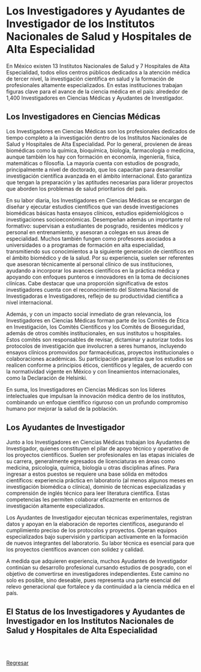 # Los Investigadores y Ayudantes de Investigador de los Institutos Nacionales de Salud y Hospitales de Alta Especialidad

En México existen 13 Institutos Nacionales de Salud y 7 Hospitales de Alta
Especialidad, todos ellos centros públicos dedicados a la atención médica de
tercer nivel, la investigación científica en salud y la formación de
profesionales altamente especializados. En estas instituciones trabajan figuras
clave para el avance de la ciencia médica en el país: alrededor de 1,400
Investigadores en Ciencias Médicas y Ayudantes de Investigador.

## Los Investigadores en Ciencias Médicas

Los Investigadores en Ciencias Médicas son los profesionales dedicados de tiempo
completo a la investigación dentro de los Institutos Nacionales de Salud y
Hospitales de Alta Especialidad. Por lo general, provienen de áreas biomédicas
como la química, bioquímica, biología, farmacología o medicina, aunque también
los hay con formación en economía, ingeniería, física, matemáticas o filosofía.
La mayoría cuenta con estudios de posgrado, principalmente a nivel de
doctorado, que los capacitan para desarrollar investigación científica avanzada
en el ámbito internacional. Esto garantiza que tengan la preparación y las
aptitudes necesarias para liderar proyectos que aborden los problemas de salud
prioritarios del país.

En su labor diaria, los Investigadores en Ciencias Médicas se encargan de
diseñar y ejecutar estudios científicos que van desde investigaciones
biomédicas básicas hasta ensayos clínicos, estudios epidemiológicos o
investigaciones socioeconómicas. Desempeñan además un importante rol formativo:
supervisan a estudiantes de posgrado, residentes médicos y personal en
entrenamiento, y asesoran a colegas en sus áreas de especialidad. Muchos
también fungen como profesores asociados a universidades o a programas de
formación en alta especialidad, transmitiendo sus conocimientos a la siguiente
generación de científicos en el ámbito biomédico y de la salud. Por su
experiencia, suelen ser referentes que asesoran técnicamente al personal
clínico de sus instituciones, ayudando a incorporar los avances científicos en
la práctica médica y apoyando con enfoques punteros e innovadores en la toma de
decisiones clínicas. Cabe destacar que una proporción significativa de estos
investigadores cuenta con el reconocimiento del Sistema Nacional de
Investigadoras e Investigadores, reflejo de su productividad científica a nivel
internacional.

Además, y con un impacto social inmediato de gran relevancia, los
Investigadores en Ciencias Médicas forman parte de los Comités de Ética en
Investigación, los Comités Científicos y los Comités de Bioseguridad, además de otros
comités institucionales, en sus institutos u hospitales. Estos comités son
responsables de revisar, dictaminar y autorizar todos los protocolos de
investigación que involucren a seres humanos, incluyendo ensayos clínicos
promovidos por farmacéuticas, proyectos institucionales o colaboraciones
académicas. Su participación garantiza que los estudios se realicen conforme a
principios éticos, científicos y legales, de acuerdo con la normatividad
vigente en México y con lineamientos internacionales, como la Declaración de
Helsinki.

En suma, los Investigadores en Ciencias Médicas son los líderes intelectuales
que impulsan la innovación médica dentro de los institutos, combinando un
enfoque científico riguroso con un profundo compromiso humano por mejorar la salud
de la población.


## Los Ayudantes de Investigador

Junto a los Investigadores en Ciencias Médicas trabajan los Ayudantes de
Investigador, quienes constituyen el pilar de apoyo técnico y operativo de los
proyectos científicos. Suelen ser profesionales en las etapas iniciales de su
carrera, generalmente egresados de licenciaturas en áreas como medicina,
psicología, química, biología u otras disciplinas afines. Para ingresar a estos
puestos se requiere una base sólida en métodos científicos: experiencia
práctica en laboratorio (al menos algunos meses en investigación biomédica o
clínica), dominio de técnicas especializadas y comprensión de inglés técnico
para leer literatura científica. Estas competencias les permiten colaborar
eficazmente en entornos de investigación altamente especializados.

Los Ayudantes de Investigador ejecutan técnicas experimentales, registran datos
y apoyan en la elaboración de reportes científicos, asegurando el cumplimiento
preciso de los protocolos y proyectos. Operan equipos especializados bajo supervisión y
participan activamente en la formación de nuevos integrantes del laboratorio.
Su labor técnica es esencial para que los proyectos científicos avancen con
solidez y calidad.

A medida que adquieren experiencia, muchos Ayudantes de Investigador continúan
su desarrollo profesional cursando estudios de posgrado, con el objetivo de
convertirse en investigadores independientes. Este camino no solo es posible,
sino deseable, pues representa una parte esencial del relevo generacional que fortalece y da
continuidad a la ciencia médica en el país.


## El Status de los Investigadores y Ayudantes de Investigador en los Institutos Nacionales de Salud y Hospitales de Alta Especialidad



<br><br>

[Regresar](../index.md)
